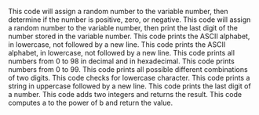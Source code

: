 This code will assign a random number to the variable number, then determine if the number is positive, zero, or negative.
This code will assign a random number to the variable number, then  print the last digit of the number stored in the variable number.
This code prints the ASCII alphabet, in lowercase, not followed by a new line.
This code prints the ASCII alphabet, in lowercase, not followed by a new line.
This code prints all numbers from 0 to 98 in decimal and in hexadecimal.
This code prints numbers from 0 to 99.
This code prints all possible different combinations of two digits.
This code checks for lowercase character.
This code prints a string in uppercase followed by a new line.
This code prints the last digit of a number.
This code adds two integers and returns the result.
This code  computes a to the power of b and return the value.
